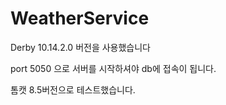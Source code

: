 # WeatherService

Derby 10.14.2.0 버전을 사용했습니다 

port 5050 으로 서버를 시작하셔야 db에 접속이 됩니다.

톰캣 8.5버전으로 테스트했습니다.
